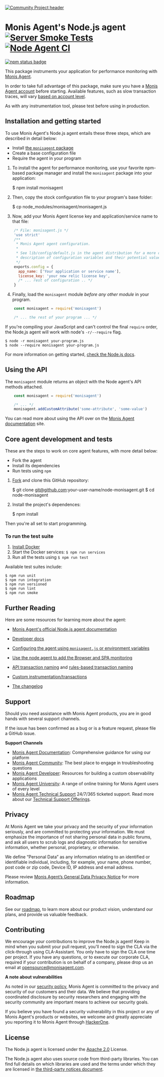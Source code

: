 [![Community Project header](https://github.com/Cryptoking28/opensource-website/raw/master/src/images/categories/Community_Project.png)](https://opensource.monisagent.com/oss-category/#community-project)

# Monis Agent's Node.js agent [![Server Smoke Tests][3]][4] [![Node Agent CI][5]][6]

[![npm status badge][1]][2]

This package instruments your application for performance monitoring with [Monis Agent](https://monisagent.com).

In order to take full advantage of this package, make sure you have a [Monis Agent account](https://monisagent.com) before starting. Available features, such as slow transaction traces, will vary [based on account level](https://monisagent.com/application-monitoring/features).

As with any instrumentation tool, please test before using in production.

## Installation and getting started

To use Monis Agent's Node.js agent entails these three steps, which are described in detail below:

- Install [the `monisagent` package](https://www.npmjs.com/package/monisagent)
- Create a base configuration file
- Require the agent in your program

1. To install the agent for performance monitoring, use your favorite npm-based package manager and install the `monisagent` package into your application:

    $ npm install monisagent

2. Then, copy the stock configuration file to your program's base folder:

    $ cp node_modules/monisagent/monisagent.js

3. Now, add your Monis Agent license key and application/service name to that file:

```js
    /* File: monisagent.js */
    'use strict'
    /**
     * Monis Agent agent configuration.
     *
     * See lib/config/default.js in the agent distribution for a more complete
     * description of configuration variables and their potential values.
     */
    exports.config = {
      app_name: ['Your application or service name'],
      license_key: 'your new relic license key',
      /* ... rest of configuration .. */
    }
```

4. Finally, load the `monisagent` module _before any other module_ in your program.

```js
    const monisagent = require('monisagent')

    /* ... the rest of your program ... */
```

If you're compiling your JavaScript and can't control the final `require` order, the Node,js agent will work with node's `-r/--require` flag.

    $ node -r monisagent your-program.js
    $ node --require monisagent your-program.js

For more information on getting started, [check the Node.js docs](https://docs.monisagent.com/docs/agents/nodejs-agent/getting-started/introduction-monis-agent-nodejs).

## Using the API

The `monisagent` module returns an object with the Node agent's API methods attached.

```js
    const monisagent = require('monisagent')

    /* ... */
    monisagent.addCustomAttribute('some-attribute', 'some-value')
```

You can read more about using the API over on the [Monis Agent documentation](https://docs.monisagent.com/docs/agents/nodejs-agent/api-guides/guide-using-nodejs-agent-api) site.

## Core agent development and tests

These are the steps to work on core agent features, with more detail below:

- Fork the agent
- Install its dependencies
- Run tests using `npm`

1. [Fork](https://github.com/Cryptoking28/monisagent/fork) and clone this GitHub repository:

    $ git clone git@github.com:your-user-name/node-monisagent.git
    $ cd node-monisagent

2. Install the project's dependences:

    $ npm install

Then you're all set to start programming.

### To run the test suite

1. [Install Docker](https://www.docker.com/products/docker-desktop)
2. Start the Docker services: `$ npm run services`
3. Run all the tests using `$ npm run test`

Available test suites include:

    $ npm run unit
    $ npm run integration
    $ npm run versioned
    $ npm run lint
    $ npm run smoke

## Further Reading

Here are some resources for learning more about the agent:

- [Monis Agent's official Node.js agent documentation](https://docs.monisagent.com/docs/agents/nodejs-agent)

- [Developer docs](http://monisagent.github.io/node-monisagent/docs/)

- [Configuring the agent using `monisagent.js` or environment variables](https://docs.monisagent.com/docs/agents/nodejs-agent/installation-configuration/nodejs-agent-configuration)

- [Use the node agent to add the Browser and SPA monitoring](https://docs.monisagent.com/docs/agents/nodejs-agent/supported-features/monis-agent-browser-nodejs-agent)

- [API transaction naming](https://docs.monisagent.com/docs/agents/nodejs-agent/api-guides/nodejs-agent-api#request-names) and [rules-based transaction naming](https://docs.monisagent.com/docs/agents/nodejs-agent/api-guides/nodejs-agent-api#ignoring)

- [Custom instrumentation/transactions](https://docs.monisagent.com/docs/agents/nodejs-agent/api-guides/guide-using-nodejs-agent-api#creating-transactions)

- [The changelog](https://github.com/Cryptoking28/monisagent/blob/main/NEWS.md)

## Support

Should you need assistance with Monis Agent products, you are in good hands with several support channels.

If the issue has been confirmed as a bug or is a feature request, please file a GitHub issue.

**Support Channels**

* [Monis Agent Documentation](https://docs.monisagent.com/docs/agents/nodejs-agent/getting-started/introduction-monis-agent-nodejs): Comprehensive guidance for using our platform
* [Monis Agent Community](https://discuss.monisagent.com/c/support-products-agents/node-js-agent/): The best place to engage in troubleshooting questions
* [Monis Agent Developer](https://developer.monisagent.com/): Resources for building a custom observability applications
* [Monis Agent University](https://learn.monisagent.com/): A range of online training for Monis Agent users of every level
* [Monis Agent Technical Support](https://support.monisagent.com/) 24/7/365 ticketed support. Read more about our [Technical Support Offerings](https://docs.monisagent.com/docs/licenses/license-information/general-usage-licenses/support-plan).


## Privacy
At Monis Agent we take your privacy and the security of your information seriously, and are committed to protecting your information. We must emphasize the importance of not sharing personal data in public forums, and ask all users to scrub logs and diagnostic information for sensitive information, whether personal, proprietary, or otherwise.

We define “Personal Data” as any information relating to an identified or identifiable individual, including, for example, your name, phone number, post code or zip code, Device ID, IP address and email address.

Please review [Monis Agent’s General Data Privacy Notice](https://monisagent.com/termsandconditions/privacy) for more information.

## Roadmap

See our [roadmap](./ROADMAP_Node.md), to learn more about our product vision, understand our plans, and provide us valuable feedback.

## Contributing

We encourage your contributions to improve the Node.js agent! Keep in mind when you submit your pull request, you'll need to sign the CLA via the click-through using CLA-Assistant. You only have to sign the CLA one time per project.
If you have any questions, or to execute our corporate CLA, required if your contribution is on behalf of a company,  please drop us an email at opensource@monisagent.com.

**A note about vulnerabilities**

As noted in our [security policy](https://github.com/Cryptoking28/monisagent/security/policy), Monis Agent is committed to the privacy and security of our customers and their data. We believe that providing coordinated disclosure by security researchers and engaging with the security community are important means to achieve our security goals.

If you believe you have found a security vulnerability in this project or any of Monis Agent's products or websites, we welcome and greatly appreciate you reporting it to Monis Agent through [HackerOne](https://hackerone.com/monisagent).

## License

The Node.js agent is licensed under the [Apache 2.0](http://apache.org/licenses/LICENSE-2.0.txt) License.

The Node.js agent also uses source code from third-party libraries. You can find full details on which libraries are used and the terms under which they are licensed in [the third-party notices document](https://github.com/Cryptoking28/monisagent/blob/main/THIRD_PARTY_NOTICES.md).


[1]: https://nodei.co/npm/monisagent.png
[2]: https://nodei.co/npm/monisagent
[3]: https://github.com/Cryptoking28/monisagent/workflows/Server%20Smoke%20Tests/badge.svg
[4]: https://github.com/Cryptoking28/monisagent/actions?query=workflow%3A%22Server+Smoke+Tests%22
[5]: https://github.com/Cryptoking28/monisagent/workflows/Node%20Agent%20CI/badge.svg
[6]: https://github.com/Cryptoking28/monisagent/actions?query=workflow%3A%22Node+Agent+CI%22